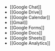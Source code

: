 - [[Google Chat]]
- [[Google Drive]]
- [[Google Calendar]]
- [[Gmail]]
- [[Google Forms]]
- [[Google Docs]]
- [[Google Sheets]]
- [[Google Analytics]]